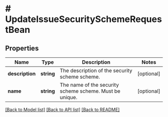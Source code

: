 # # UpdateIssueSecuritySchemeRequestBean

## Properties

Name | Type | Description | Notes
------------ | ------------- | ------------- | -------------
**description** | **string** | The description of the security scheme scheme. | [optional]
**name** | **string** | The name of the security scheme scheme. Must be unique. | [optional]

[[Back to Model list]](../../README.md#models) [[Back to API list]](../../README.md#endpoints) [[Back to README]](../../README.md)
